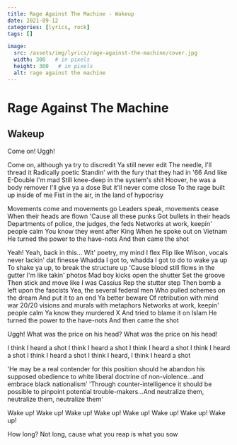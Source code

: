 ```yaml
---
title: Rage Against The Machine - Wakeup
date: 2021-09-12
categories: [lyrics, rock]
tags: []

image:
  src: /assets/img/lyrics/rage-against-the-machine/cover.jpg
  width: 300   # in pixels
  height: 300   # in pixels
  alt: rage against the machine
---
```

# Rage Against The Machine
## Wakeup

Come on!
Uggh!

Come on, although ya try to discredit
Ya still never edit
The needle, I'll thread it
Radically poetic
Standin' with the fury that they had in '66
And like E-Double I'm mad
Still knee-deep in the system's shit
Hoover, he was a body remover
I'll give ya a dose
But it'll never come close
To the rage built up inside of me
Fist in the air, in the land of hypocrisy

Movements come and movements go
Leaders speak, movements cease
When their heads are flown
'Cause all these punks
Got bullets in their heads
Departments of police, the judges, the feds
Networks at work, keepin' people calm
You know they went after King
When he spoke out on Vietnam
He turned the power to the have-nots
And then came the shot

Yeah!
Yeah, back in this...
Wit' poetry, my mind I flex
Flip like Wilson, vocals never lackin' dat finesse
Whadda I got to, whadda I got to do to wake ya up
To shake ya up, to break the structure up
'Cause blood still flows in the gutter
I'm like takin' photos
Mad boy kicks open the shutter
Set the groove
Then stick and move like I was Cassius
Rep the stutter step
Then bomb a left upon the fascists
Yea, the several federal men
Who pulled schemes on the dream
And put it to an end
Ya better beware
Of retribution with mind war
20/20 visions and murals with metaphors
Networks at work, keepin' people calm
Ya know they murdered X
And tried to blame it on Islam
He turned the power to the have-nots
And then came the shot

Uggh!
What was the price on his head?
What was the price on his head!


I think I heard a shot
I think I heard a shot
I think I heard a shot
I think I heard a shot
I think I heard a shot
I think I heard, I think I heard a shot

'He may be a real contender for this position should he
abandon his supposed obedience to white liberal doctrine
of non-violence...and embrace black nationalism'
'Through counter-intelligence it should be possible to
pinpoint potential trouble-makers...And neutralize them,
neutralize them, neutralize them'

Wake up! Wake up! Wake up! Wake up!
Wake up! Wake up! Wake up! Wake up!

How long? Not long, cause what you reap is what you sow
